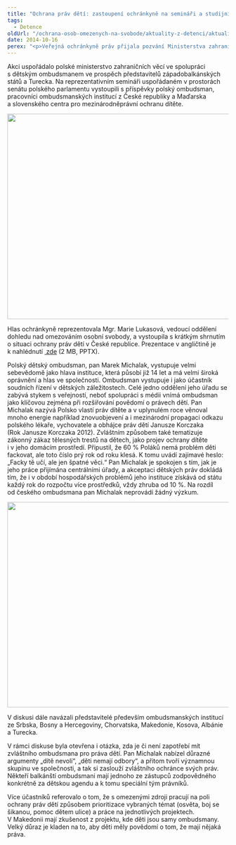 ```yaml
---
title: "Ochrana práv dětí: zastoupení ochránkyně na semináři a studijní návštěvě v Polsku"
tags:
  - Detence
oldUrl: "/ochrana-osob-omezenych-na-svobode/aktuality-z-detenci/aktuality-z-detenci-2014/ochrana-prav-deti-zastoupeni-ochrankyne-na-seminari-a-studijni-navsteve-v-polsku/"
date: 2014-10-16
perex: "<p>Veřejná ochránkyně práv přijala pozvání Ministerstva zahraničních věcí Polské republiky k představení své činnosti na semináři o ochraně práv dětí konaném 30. září ve Varšavě. </p>"
---
```


<!-- imported from the old website -->

<p>Akci uspořádalo polské ministerstvo zahraničních věcí ve spolupráci s dětským ombudsmanem ve prospěch představitelů západobalkánských států a Turecka. Na reprezentativním semináři uspořádaném v prostorách senátu polského parlamentu vystoupili s příspěvky polský ombudsman, pracovníci ombudsmanských institucí z České republiky a Maďarska a slovenského centra pro mezinárodněprávní ochranu dítěte.</p><p><img src="https://www.ochrance.cz/uploads/RTEmagicC_polsko-1_01.jpg.jpg" height="467" width="623" alt="" /></p><p>Hlas ochránkyně reprezentovala Mgr. Marie Lukasová, vedoucí oddělení dohledu nad omezováním osobní svobody, a vystoupila s krátkým shrnutím o situaci ochrany práv dětí v České republice. Prezentace v angličtině je k nahlédnutí <a title="Otevření do nového okna" href="https://www.ochrance.cz/fileadmin/user_upload/ochrana_osob/Protection-of-CHR_Lukasova.pptx" target="_blank"><img alt="" src="https://www.ochrance.cz/typo3/ext/od_linkdesc/icons/universal.gif" class="od_linkdesc_icon" /> zde</a> (2 MB, PPTX).</p><p>Polský dětský ombudsman, pan Marek Michalak, vystupuje velmi sebevědomě jako hlava instituce, která působí již 14 let a má velmi široká oprávnění a hlas ve společnosti. Ombudsman vystupuje i jako účastník soudních řízení v dětských záležitostech. Celé jedno oddělení jeho úřadu se zabývá stykem s veřejností, neboť spolupráci s médii vnímá ombudsman jako klíčovou zejména při rozšiřování povědomí o právech dětí. Pan Michalak nazývá Polsko vlastí práv dítěte a v uplynulém roce věnoval mnoho energie například znovuobjevení a i mezinárodní propagaci odkazu polského lékaře, vychovatele a obhájce práv dětí Janusze Korczaka (Rok Janusze Korczaka 2012). Zvláštním způsobem také tematizuje zákonný zákaz tělesných trestů na dětech, jako projev ochrany dítěte i v jeho domácím prostředí. Připustil, že 60 % Poláků nemá problém děti fackovat, ale toto číslo prý rok od roku klesá. K tomu uvádí zajímavé heslo: „Facky tě učí, ale jen špatné věci.“ Pan Michalak je spokojen s tím, jak je jeho práce přijímána centrálními úřady, a akceptaci dětských práv dokládá tím, že i v období hospodářských problémů jeho instituce získává od státu každý rok do rozpočtu více prostředků, vždy zhruba od 10 %. Na rozdíl od českého ombudsmana pan Michalak neprovádí žádný výzkum. </p><p><img src="https://www.ochrance.cz/uploads/RTEmagicC_polsko-2_01.jpg.jpg" height="467" width="624" alt="" /></p><p>V diskusi dále navázali představitelé především ombudsmanských institucí ze Srbska, Bosny a Hercegoviny, Chorvatska, Makedonie, Kosova, Albánie a Turecka. </p><p>V rámci diskuse byla otevřena i otázka, zda je či není zapotřebí mít zvláštního ombudsmana pro práva dětí. Pan Michalak nabízel důrazné argumenty „dítě nevolí“, „děti nemají odbory“, a přitom tvoří významnou skupinu ve společnosti, a tak si zaslouží zvláštního ochránce svých práv. Někteří balkánští ombudsmani mají jednoho ze zástupců zodpovědného konkrétně za dětskou agendu a k tomu speciální tým právníků.</p><p>Více účastníků referovalo o tom, že s omezenými zdroji pracují na poli ochrany práv dětí způsobem prioritizace vybraných témat (osvěta, boj se šikanou, pomoc dětem ulice) a práce na jednotlivých projektech. V Makedonii mají zkušenost z projektu, kde děti jsou samy ombudsmany. Velký důraz je kladen na to, aby děti měly povědomí o tom, že mají nějaká práva.</p>
